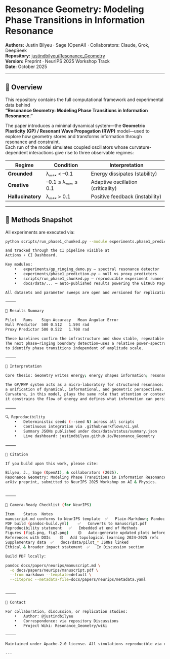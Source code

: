 # Resonance Geometry: Modeling Phase Transitions in Information Resonance
**Authors:** Justin Bilyeu · Sage (OpenAI) · Collaborators: Claude, Grok, DeepSeek  
**Repository:** [justindbilyeu/Resonance_Geometry](https://github.com/justindbilyeu/Resonance_Geometry)  
**Version:** Preprint · NeurIPS 2025 Workshop Track  
**Date:** October 2025

---

## 🧭 Overview

This repository contains the full computational framework and experimental data behind  
**“Resonance Geometry: Modeling Phase Transitions in Information Resonance.”**  

The paper introduces a minimal dynamical system—the **Geometric Plasticity (GP) / Resonant Wave Propagation (RWP)** model—used to explore how geometry stores and transforms information through resonance and constraint.  
Each run of the model simulates coupled oscillators whose curvature-dependent interactions give rise to three observable regimes:

| Regime | Condition | Interpretation |
|---------|------------|----------------|
| **Grounded** | λₘₐₓ < –0.1 | Energy dissipates (stability) |
| **Creative** | –0.1 ≤ λₘₐₓ ≤ 0.1 | Adaptive oscillation (criticality) |
| **Hallucinatory** | λₘₐₓ > 0.1 | Positive feedback (instability) |

---

## 🧪 Methods Snapshot

All experiments are executed via:
```bash
python scripts/run_phase1_chunked.py --module experiments.phase1_prediction

and tracked through the CI pipeline visible at
Actions › CI Dashboard.

Key modules:
	•	experiments/gp_ringing_demo.py — spectral resonance detector
	•	experiments/phase1_prediction.py — null vs proxy predictors
	•	scripts/run_phase1_chunked.py — reproducible experiment runner
	•	docs/data/... — auto-published results powering the GitHub Pages dashboard

All datasets and parameter sweeps are open and versioned for replication.

⸻

🧮 Results Summary

Pilot	Runs	Sign Accuracy	Mean Angular Error
Null Predictor	500	0.512	1.594 rad
Proxy Predictor	500	0.522	1.708 rad

These baselines confirm the infrastructure and show stable, repeatable outputs.
The next phase—ringing boundary detection—uses a relative power-spectrum criterion
to identify phase transitions independent of amplitude scale.

⸻

🧩 Interpretation

Core thesis: Geometry writes energy; energy shapes information; resonance preserves form.

The GP/RWP system acts as a micro-laboratory for structured resonance:
a unification of dynamical, informational, and geometric perspectives.
Curvature, in this model, plays the same role that attention or context plays in deep networks—
it constrains the flow of energy and defines what information can persist.

⸻

🔍 Reproducibility
	•	Deterministic seeds (--seed N) across all scripts
	•	Continuous integration via .github/workflows/ci.yml
	•	Summary JSONs published under docs/data/status/summary.json
	•	Live dashboard: justindbilyeu.github.io/Resonance_Geometry

⸻

🧱 Citation

If you build upon this work, please cite:

Bilyeu, J., Sage (OpenAI), & collaborators (2025).
Resonance Geometry: Modeling Phase Transitions in Information Resonance.
arXiv preprint, submitted to NeurIPS 2025 Workshop on AI & Physics.


⸻

🧰 Camera-Ready Checklist (for NeurIPS)

Item	Status	Notes
manuscript.md conforms to NeurIPS template	✅	Plain-Markdown; Pandoc build script ready
PDF build (pandoc-build.yml)	✅	Converts to manuscript.pdf
Reproducibility statement	✅	Embedded at end of Methods
Figures (fig1.png, fig2.png)	🟡	Auto-generate updated plots before submission
References with DOIs	🟡	Add topological learning 2024–2025 refs
Supplementary data	✅	docs/data/pilot_* JSONs linked
Ethical & broader impact statement	✅	In Discussion section

Build PDF locally:

pandoc docs/papers/neurips/manuscript.md \
  -o docs/papers/neurips/manuscript.pdf \
  --from markdown --template=default \
  --citeproc --metadata-file=docs/papers/neurips/metadata.yaml


⸻

💬 Contact

For collaboration, discussion, or replication studies:
	•	Author: @justindbilyeu
	•	Correspondence: via repository Discussions
	•	Project Wiki: Resonance_Geometry/wiki

⸻

Maintained under Apache-2.0 license. All simulations reproducible via open Python pipeline.

---
